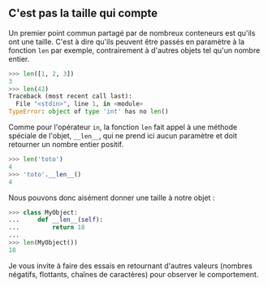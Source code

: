 ## C'est pas la taille qui compte

Un premier point commun partagé par de nombreux conteneurs est qu'ils ont une taille.
C'est à dire qu'ils peuvent être passés en paramètre à la fonction `len` par exemple, contrairement à d'autres objets tel qu'un nombre entier.

```python
>>> len([1, 2, 3])
3
>>> len(42)
Traceback (most recent call last):
  File "<stdin>", line 1, in <module>
TypeError: object of type 'int' has no len()
```

Comme pour l'opérateur `in`, la fonction `len` fait appel à une méthode spéciale de l'objet, `__len__`, qui ne prend ici aucun paramètre et doit retourner un nombre entier positif.

```python
>>> len('toto')
4
>>> 'toto'.__len__()
4
```

Nous pouvons donc aisément donner une taille à notre objet :

```python
>>> class MyObject:
...     def __len__(self):
...         return 18
...
>>> len(MyObject())
18
```

Je vous invite à faire des essais en retournant d'autres valeurs (nombres négatifs, flottants, chaînes de caractères) pour observer le comportement.
